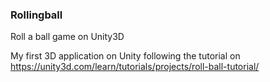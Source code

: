 ### Rollingball
Roll a ball game on Unity3D

My first 3D application on Unity following the tutorial on https://unity3d.com/learn/tutorials/projects/roll-ball-tutorial/
 
